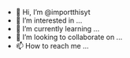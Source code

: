 - 👋 Hi, I’m @importthisyt
- 👀 I’m interested in ...
- 🌱 I’m currently learning ...
- 💞️ I’m looking to collaborate on ...
- 📫 How to reach me ...

<!---
importthisyt/importthisyt is a ✨ special ✨ repository because its `README.md` (this file) appears on your GitHub profile.
You can click the Preview link to take a look at your changes.
--->
